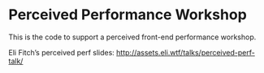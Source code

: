 # Perceived Performance Workshop

This is the code to support a perceived front-end performance workshop.

Eli Fitch’s perceived perf slides: http://assets.eli.wtf/talks/perceived-perf-talk/
